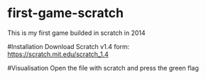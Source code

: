 # first-game-scratch
This is my first game builded in scratch in 2014

#Installation
Download Scratch v1.4 form: https://scratch.mit.edu/scratch_1.4

#Visualisation
Open the file with scratch and press the green flag
